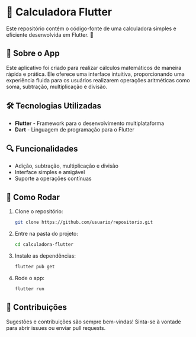 
# 🌟 Calculadora Flutter

Este repositório contém o código-fonte de uma calculadora simples e eficiente desenvolvida em Flutter. 🚀

## 📱 Sobre o App

Este aplicativo foi criado para realizar cálculos matemáticos de maneira rápida e prática. Ele oferece uma interface intuitiva, proporcionando uma experiência fluida para os usuários realizarem operações aritméticas como soma, subtração, multiplicação e divisão.

## 🛠️ Tecnologias Utilizadas

- **Flutter** - Framework para o desenvolvimento multiplataforma
- **Dart** - Linguagem de programação para o Flutter

## 🔍 Funcionalidades

- Adição, subtração, multiplicação e divisão
- Interface simples e amigável
- Suporte a operações contínuas

## 🚀 Como Rodar

1. Clone o repositório:  
   ```bash
   git clone https://github.com/usuario/repositorio.git
   ```
2. Entre na pasta do projeto:
   ```bash
   cd calculadora-flutter
   ```
3. Instale as dependências:
   ```bash
   flutter pub get
   ```
4. Rode o app:
   ```bash
   flutter run
   ```

## 📝 Contribuições

Sugestões e contribuições são sempre bem-vindas! Sinta-se à vontade para abrir issues ou enviar pull requests.
